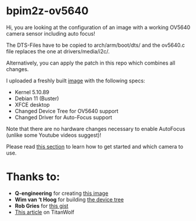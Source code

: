 # bpim2z-ov5640
Hi, you are looking at the configuration of an image with a working OV5640 camera sensor including auto focus!

The DTS-Files have to be copied to arch/arm/boot/dts/ and the ov5640.c file replaces the one at drivers/media/i2c/.

Alternatively, you can apply the patch in this repo which combines all changes.

I uploaded a freshly built [image](https://github.com/treim-de/bpim2z-ov5640/releases/tag/latest) with the following specs:
- Kernel 5.10.89
- Debian 11 (Buster)
- XFCE desktop
- Changed Device Tree for OV5640 support
- Changed Driver for Auto-Focus support

Note that there are no hardware changes necessary to enable AutoFocus (unlike some Youtube videos suggest)!

Please read [this section](https://github.com/Qengineering/BananaPi-M2-Zero-OV5640#ov5640) to learn how to get started and which camera to use.

# Thanks to:
- **Q-engineering** for creating [this image](https://github.com/Qengineering/BananaPi-M2-Zero-OV5640)
- **Wim van ‘t Hoog** for building [the device tree](https://wvthoog.nl/nanopi-ov5640-camera/) 
- **Rob Gries** for [this gist](https://gist.github.com/RobGries/b7beb724574f6da2ff660604980f6311)
- [This article](https://titanwolf.org/Network/Articles/Article?AID=ebcdfabe-a530-4192-af40-58a8eab0a8fa) on TitanWolf
